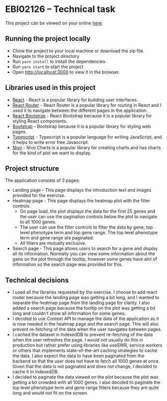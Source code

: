 # EBI02126 – Technical task

This project can be viewed on your online [here](http://aws-impc-project.s3-website.eu-central-1.amazonaws.com).

## Running the project locally
* Clone the project to your local machine or download the zip file.
* Navigate to the project directory
* Run `yarn install` to install the dependencies
* Run `yarn start` to start the project
* Open [http://localhost:3000](http://localhost:3000) to view it in the browser.

## Libraries used in this project
* [React](https://reactjs.org/) - React is a popular library for building user interfaces.
* [React Router](https://reactrouter.com/) - React Router is a popular library for routing in React and I used it to navigate between the different pages in the application.
* [React Bootstrap](https://react-bootstrap.github.io/) - React Bootstrap because it is a popular library for styling React components.
* [Bootstrap](https://getbootstrap.com/) - Bootstrap because it is a popular library for styling web pages.
* [Typescript](https://www.typescriptlang.org/) - Typescript is a popular language for writing JavaScript, and it helps to write error free Javascript.
* [Nivo](https://nivo.rocks/) - Nivo Charts is a popular library for creating charts and has charts for the kind of plot we want to display.


## Project structure
The application consists of 3 pages:
* Landing page - This page displays the introduction text and images provided for the exercise.
* Heatmap page - This page displays the heatmap plot with the filter controls.
  * On page load, the plot displays the data for the first 25 genes and the user can use the pagination controls below the plot to navigate to all 1000 genes.
  * The user can use the filter controls to filter the data by gene, top level phenotype term and top gene range. The top level phenotype term and gene range are paginated.
  * All filters are mutually exclusive.
* Search page - This page allows users to search for a gene and display all its information. Normally you can view some information about the gene on the plot through the tooltip, however some genes have alot of information so the search page was provided for this.

## Technical decisions
* I used all the libraries requested by the exercise. I choose to add react router because the landing page was getting a
bit long, and I wanted to separate the heatmap page from the landing page for clarity. I also added a search page because the tooltip
on the plot was getting a bit long and couldn't show all information for some genes.
* I decided to use Context API to manage the data of the application as it is now needed in the heatmap page and the search page.
This will also prevent re-fetching of the data when the user navigates between pages.
* I cached the dataset in IndexedDB to prevent re-fetching of the data when the user refreshes the page. I would not usually do this
in production but rather prefer using libraries like useSWR, service workers or others that implements state-of-the-art caching strategies to cache the data. I also expect the data to have been paginated
from the backend so that the user does not have to fetch all 1000 genes at once. Given that the data is not paginated and does not change, I decided to cache it in IndexedDB.
* I decided to paginate the data viewed on the plot because the plot was getting a bit crowded with all 1000 genes. I also decided to paginate the top level phenotype term and gene range filters because they are quite long and would not fit on the screen.